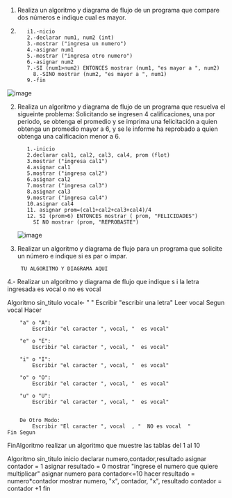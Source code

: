 1. Realiza un algoritmo y diagrama de flujo de un programa que compare dos números e indique cual es mayor.
2. 
          i1.-nicio
          2.-declarar num1, num2 (int)
          3.-mostrar ("ingresa un numero")
          4.-asignar num1
          5.-mostrar ("ingresa otro numero")
          6.-asignar num2
          7.-SI (num1>num2) ENTONCES mostrar (num1, "es mayor a ", num2)
            8.-SINO mostrar (num2, "es mayor a ", num1)
          9.-fin
  
![image](https://user-images.githubusercontent.com/111585895/186459984-6f0b7e58-e098-4523-8d01-2aa3813a299d.png)

        
2. Realiza un algoritmo y diagrama de flujo de un programa que resuelva el sigueinte problema: Solicitando se ingresen 4 calificaciones, una por periodo, se obtenga el promedio y se imprima una felicitación a quien obtenga un promedio mayor a 6, y se le informe ha reprobado a quien obtenga una calificacion menor a 6.

          1.-inicio 
          2.declarar cal1, cal2, cal3, cal4, prom (flot)
          3.mostrar ("ingresa cal1")
          4.asignar cal1
          5.mostrar ("ingresa cal2")
          6.asignar cal2
          7.mostrar ("ingresa cal3")
          8.asignar cal3
          9.mostrar ("ingresa cal4")
          10.asignar cal4
          11. asignar prom=(cal1+cal2+cal3+cal4)/4
          12. SI (prom>6) ENTONCES mostrar ( prom, "FELICIDADES")
            SI NO mostrar (prom, "REPROBASTE")
      ![image](https://user-images.githubusercontent.com/111585895/186467593-2ab6c6e8-55e7-41f8-a1de-db44c438cfe3.png)

           
3. Realizar un algoritmo y diagrama de flujo para un programa que solicite un número e indique si es par o impar.

        TU ALGORITMO Y DIAGRAMA AQUI
4.- Realizar un algoritmo y diagrama de flujo que indique s i la letra ingresada es vocal o no es vocal

Algoritmo sin_titulo
	vocal<- "  "
	Escribir "escribir una letra"
	Leer vocal
	Segun vocal Hacer
	
		"a" o "A":
			Escribir "el caracter ", vocal, "  es vocal" 
		
		"e" o "E":
			Escribir "el caracter ", vocal, "  es vocal" 
		
		"i" o "I":
			Escribir "el caracter ", vocal, "  es vocal" 
		
		"o" o "O":
			Escribir "el caracter ", vocal, "  es vocal" 
		
		"u" o "U":
			Escribir "el caracter ", vocal, "  es vocal" 
			
			
		De Otro Modo:
			Escribir "El caracter ", vocal  , "  NO es vocal  "
	Fin Segun
FinAlgoritmo
 realizar un algoritmo que muestre las tablas del 1 al 10
 
 Algoritmo sin_titulo
inicio 
declarar numero,contador,resultado
asignar contador = 1
asignar resultado = 0
mostrar "ingrese el numero que quiere multiplicar"
asignar numero 
para contador<=10 hacer
resultado = numero*contador
mostrar numero, "x", contador, "x", resultado
contador = contador +1
fin 



